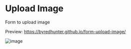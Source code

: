 # Upload Image
Form to upload image

Preview: https://byredhunter.github.io/form-upload-image/

![image](https://repository-images.githubusercontent.com/297102740/35eacd00-fb2a-11ea-9b4b-2ecaad4c02db)
